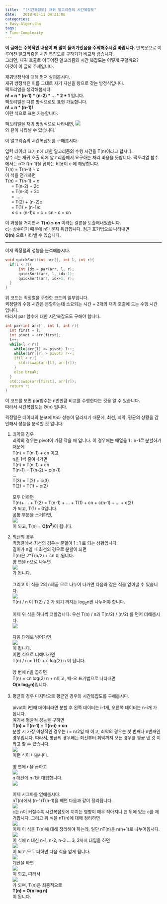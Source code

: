 ```yaml
---
title:  "[시간복잡도] 재귀 알고리즘의 시간복잡도"
date:   2018-03-11 04:31:00
categories:
- Easy-Algorithm
tags:
- Time-Complexity
---
```


<b>이 글에는 수학적인 내용이 꽤 많이 들어가있음을 주의해주시길 바랍니다.</b>
반복문으로 이루어진 알고리즘은 시간 복잡도를 구하기가 비교적 쉽습니다.<br>
그러면, 재귀 호출로 이루어진 알고리즘의 시간 복잡도는 어떻게 구할까요?<br>
이것이 이 글의 주제입니다.

재귀방정식에 대해 먼저 살펴봅시다.<br>
재귀 방정식은 이름 그대로 자기 자신을 항으로 갖는 방정식입니다.<br>
팩토리얼을 생각해봅시다.<br>
<b>n! = n * (n-1) * (n-2) * ... * 2 * 1</b> 입니다.<br>
팩토리얼은 다른 방식으로도 표현 가능합니다.<br>
<b>n! = n * (n-1)!</b><br>
이런 식으로 표현 가능합니다.

팩토리얼을 재귀 방정식으로 나타내면,
<img src = "https://i.imgur.com/AWljLIH.png"><br>
와 같이 나타낼 수 있습니다.

이 알고리즘의 시간복잡도를 구해봅시다.

입력 데이터 크기 n에 대한 알고리즘의 수행 시간을 T(n)이라고 합시다.<br>
상수 c는 재귀 호출 외에 알고리즘에서 요구하는 처리 비용을 뜻합니다. 팩토리얼 함수에서는 n과 f(n-1)을 곱하는 비용이 c 에 해당합니다.<br>
T(n) = T(n-1) + c<br>
이 식을 전개하면<br>
T(n) = T(n-1) + c<br>
&nbsp;&nbsp;&nbsp;&nbsp;&nbsp;= T(n-2) + 2c<br>
&nbsp;&nbsp;&nbsp;&nbsp;&nbsp;= T(n-3) + 3c<br>
&nbsp;&nbsp;&nbsp;&nbsp;&nbsp;= ......<br>
&nbsp;&nbsp;&nbsp;&nbsp;&nbsp;= T(2) + (n-2)c<br>
&nbsp;&nbsp;&nbsp;&nbsp;&nbsp;= T(1) + (n-1)c<br>
&nbsp;&nbsp;&nbsp;&nbsp;&nbsp;≤ c + (n-1)c = c + cn - c = cn

이 과정을 거치면서 <b>T(n) ≤ cn</b> 이라는 결론을 도출해내었습니다.<br>
c는 상수이기 때문에 n만 문자 취급합니다. 점근 표기법으로 나타내면<br>
<b>O(n)</b> 으로 나타낼 수 있습니다.

<hr>

이제 퀵정렬의 성능을 분석해봅시다.

```cpp
void quickSort(int arr[], int l, int r){
  if(l < r){
      int idx = par(arr, l, r);
      quickSort(arr, l, idx-1);
      quickSort(arr, idx+1, r);
  }
}
```

위 코드는 퀵정렬을 구현한 코드의 일부입니다.<br>
퀵정렬의 수행 시간은 분할하는데 소요되는 시간 + 2개의 재귀 호출에 드는 수행 시간 입니다.<br>
따라서 par 함수에 대한 시간복잡도도 구해야 합니다.

```cpp
int par(int arr[], int l, int r){
  int first = l;
  int pivot = arr[first];
  l++;
  while(l < r){
    while(arr[l] <= pivot) l++;
    while(arr[[r] > pivot) r--;
    if(l < r){
      std::swap(arr[l], arr[r]);
    }
    else break;
  }
  std::swap(arr[first], arr[r]);
  return r;
}
```

이 코드를 보면 par함수는 n번만큼 비교를 수행한다는 것을 알 수 있습니다.<br>
따라서 시간복잡도는 Θ(n) 입니다.

퀵정렬은 데이터의 분포에 따라 성능이 달라지기 때문에, 최선, 최악, 평균의 상황을 감안해서 성능을 분석할 것 입니다.

1. 최악의 경우<br>
최악의 경우는 pivot이 가장 작을 때 입니다. 이 경우에는 배열을 1 : n-1로 분할하기 때문에<br>
T(n) = T(n-1) + cn 이고<br>
n을 1씩 줄여나가면<br>
T(n) = T(n-1) + cn<br>
T(n-1) = T(n-2) + c(n-1)<br>
...<br>
T(3) = T(2) + c(3)<br>
T(2) = T(1) + c(2)<br><br>
모두 더하면<br>
T(n)+ ... + T(2) = T(n-1) + ... + T(1) + cn + c(n-1) + ... + c(2)<br>
가 되고, T(1) = 0입니다.<br>
공통 부분을 소거하면,<br>
<img src = "https://i.imgur.com/5JM4gJn.png"><br>
이 되고, T(n) = <b>O(n<sup>2</sup>)</b>이 됩니다.

2. 최선의 경우<br>
퀵정렬에서 최선의 경우는 분할이 1 : 1 로 되는 상황입니다.<br>
길이가 n일 때 최선의 경우로 분할이 되면<br>
T(n)은 2*T(n/2) + cn 이 됩니다.<br>
양 변을 n으로 나누면<br>
<img src = "https://i.imgur.com/waDPpQ5.png"><br>
가 됩니다.<br><br>
그리고 이 식을 2의 n제곱 으로 나누어 나가면 다음과 같은 식을 얻어낼 수 있습니다.<br>
<img src = "https://i.imgur.com/lLqsGNv.png"><br>
T(n) / n 이 T(2) / 2 가 되기 까지는 log<sub>2</sub>n번 나누어야 합니다.<br><br>
이제 위 식을 하나씩 더할겁니다. 우선 T(n) / n과 T(n/2) / (n/2) 를 먼저 더해봅시다.<br>
<img src = "https://i.imgur.com/CEM0rXH.png"><br><br>
다음 단계로 넘어가면<br>
<img src = "https://i.imgur.com/Zd5aZXF.png"><br>
이 됩니다.<br>
이런 식으로 더해나가면<br>
T(n) / n = T(1) + c log(2) n 이 됩니다.<br><br>
양 변에 n을 곱하면<br>
T(n) = cn log(2) n + n이고, 빅-오 표기법으로 나타내면<br>
<b>O(n log<sub>2</sub>n)</b>입니다.

3. 평균의 경우
마지막으로 평균인 경우의 시간복잡도를 구해봅시다.<br><br>
pivot이 i번째 데이터라면 분할 후 왼쪽 데이터는 i-1개, 오른쪽 데이터는 n-i개 가 됩니다.<br>
여기서 평균적 성능을 구하면<br>
<b>T(n) = T(n-1) + T(n-i) + cn</b><br>
분할 시 가장 이상적인 경우는 i = n/2일 때 이고, 최악의 경우는 첫 번째나 n번째인 경우입니다. 따라서, 평균의 경우에는 최선부터 최악까지 모든 경우를 평균 낸 것 이라고 할 수 있습니다.<br>
<img src = "https://i.imgur.com/9oc6gw1.png"><br>
이런 식이 나옵니다.<br><br>
양 변에 n을 곱하고<br>
<img src = "https://i.imgur.com/B5hveOR.png"><br>
n 대신에 n-1을 대입합니다.<br>
<img src = "https://i.imgur.com/EFmepNa.png"><br><br>
이제 시그마를 없애봅시다.<br>
nT(n)에서 (n-1)T(n-1)을 빼면 다음과 같이 정리됩니다.<br>
<img src = "https://i.imgur.com/SDMX32c.png"><br>
c는 n이 커질수록 시간복잡도에 끼치는 영향이 매우 작아지니 맨 뒤에 있는 c를 제거합니다. 그리고 위 식을 nT(n)에 대해 정리하면<br>
<img src = "https://i.imgur.com/wAbPLA9.png"><br>
이제 이 식을 T(n)에 대해 정리해야 하는데, 일단 nT(n)을 n(n+1)로 나누어봅시다.<br>
<img src = "https://i.imgur.com/UvWySpL.png"><br>
이 식에 n 대신 n-1, n-2, n-3 ... 3, 2까지 대입을 하면<br>
<img src = "https://i.imgur.com/vNpuVuu.png"><br>
이 되고 모두 더하면 다음 식을 얻게 됩니다.<br>
<img src = "https://i.imgur.com/YGMDbaO.png"><br>
계산을 하면<br>
<img src = "https://i.imgur.com/qbytzxL.png"><br>
이 되고, 따라서<br>
<img src = "https://i.imgur.com/s5ddqUS.png"><br>
가 되며, T(n)은 최종적으로<br>
<b>T(n) = O(n log n)</b><br>
이 됩니다.

